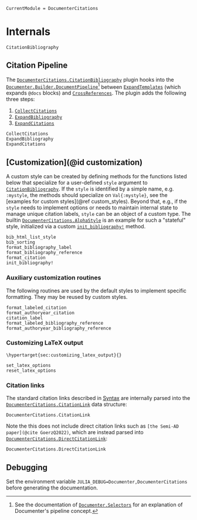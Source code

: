 ```@meta
CurrentModule = DocumenterCitations
```

# Internals

```@docs
CitationBibliography
```

## Citation Pipeline

The [`DocumenterCitations.CitationBibliography`](@ref) plugin hooks into the [`Documenter.Builder.DocumentPipeline`](https://documenter.juliadocs.org/stable/lib/internals/builder/#Documenter.Builder.DocumentPipeline)[^1] between [`ExpandTemplates`](https://documenter.juliadocs.org/stable/lib/internals/builder/#Documenter.Builder.ExpandTemplates) (which expands `@docs` blocks) and [`CrossReferences`](https://documenter.juliadocs.org/stable/lib/internals/builder/#Documenter.Builder.CrossReferences). The plugin adds the following three steps:

[^1]: See the documentation of [`Documenter.Selectors`](https://documenter.juliadocs.org/stable/lib/internals/selectors/#Documenter.Selectors) for an explanation of Documenter's pipeline concept.

1. [`CollectCitations`](@ref)
2. [`ExpandBibliography`](@ref)
3. [`ExpandCitations`](@ref)


```@docs
CollectCitations
ExpandBibliography
ExpandCitations
```

## [Customization](@id customization)

A custom style can be created by defining methods for the functions listed below that specialize for a user-defined `style` argument to [`CitationBibliography`](@ref). If the `style` is identified by a simple name, e.g. `:mystyle`, the methods should specialize on `Val{:mystyle}`, see the [examples for custom styles](@ref custom_styles). Beyond that, e.g., if the `style` needs to implement options or needs to maintain internal state to manage unique citation labels, `style` can be an object of a custom type. The builtin [`DocumenterCitations.AlphaStyle`](@ref) is an example for such a "stateful"  style, initialized via a custom [`init_bibliography!`](@ref) method.


```@docs
bib_html_list_style
bib_sorting
format_bibliography_label
format_bibliography_reference
format_citation
init_bibliography!
```

### Auxiliary customization routines

The following routines are used by the default styles to implement specific formatting. They may be reused by custom styles.

```@docs
format_labeled_citation
format_authoryear_citation
citation_label
format_labeled_bibliography_reference
format_authoryear_bibliography_reference
```

### Customizing LaTeX output

```@raw latex
\hypertarget{sec:customizing_latex_output}{}
```

```@docs
set_latex_options
reset_latex_options
```

### Citation links

The standard citation links described in [Syntax](@ref) are internally parsed into the [`DocumenterCitations.CitationLink`](@ref) data structure:

```@docs
DocumenterCitations.CitationLink
```

Note the this does not include direct citation links such as `[the Semi-AD paper](@cite GoerzQ2022)`, which are instead parsed into
[`DocumenterCitations.DirectCitationLink`](@ref):

```@docs
DocumenterCitations.DirectCitationLink
```


## Debugging

Set the environment variable `JULIA_DEBUG=Documenter,DocumenterCitations` before generating the documentation.
